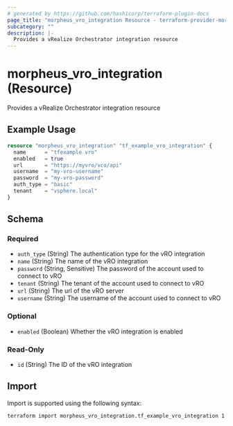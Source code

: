 ```yaml
---
# generated by https://github.com/hashicorp/terraform-plugin-docs
page_title: "morpheus_vro_integration Resource - terraform-provider-morpheus"
subcategory: ""
description: |-
  Provides a vRealize Orchestrator integration resource
---
```


# morpheus_vro_integration (Resource)

Provides a vRealize Orchestrator integration resource

## Example Usage

```terraform
resource "morpheus_vro_integration" "tf_example_vro_integration" {
  name      = "tfexample vro"
  enabled   = true
  url       = "https://myvro/vco/api"
  username  = "my-vro-username"
  password  = "my-vro-password"
  auth_type = "basic"
  tenant    = "vsphere.local"
}
```

<!-- schema generated by tfplugindocs -->
## Schema

### Required

- `auth_type` (String) The authentication type for the vRO integration
- `name` (String) The name of the vRO integration
- `password` (String, Sensitive) The password of the account used to connect to vRO
- `tenant` (String) The tenant of the account used to connect to vRO
- `url` (String) The url of the vRO server
- `username` (String) The username of the account used to connect to vRO

### Optional

- `enabled` (Boolean) Whether the vRO integration is enabled

### Read-Only

- `id` (String) The ID of the vRO integration

## Import

Import is supported using the following syntax:

```shell
terraform import morpheus_vro_integration.tf_example_vro_integration 1
```

